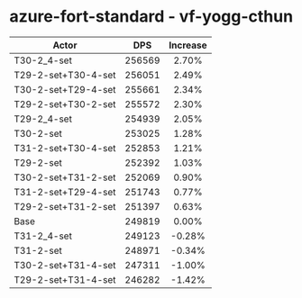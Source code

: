 # azure-fort-standard - vf-yogg-cthun
| Actor | DPS | Increase |
|---|:---:|:---:|
|T30-2_4-set|256569|2.70%|
|T29-2-set+T30-4-set|256051|2.49%|
|T30-2-set+T29-4-set|255661|2.34%|
|T29-2-set+T30-2-set|255572|2.30%|
|T29-2_4-set|254939|2.05%|
|T30-2-set|253025|1.28%|
|T31-2-set+T30-4-set|252853|1.21%|
|T29-2-set|252392|1.03%|
|T30-2-set+T31-2-set|252069|0.90%|
|T31-2-set+T29-4-set|251743|0.77%|
|T29-2-set+T31-2-set|251397|0.63%|
|Base|249819|0.00%|
|T31-2_4-set|249123|-0.28%|
|T31-2-set|248971|-0.34%|
|T30-2-set+T31-4-set|247311|-1.00%|
|T29-2-set+T31-4-set|246282|-1.42%|
